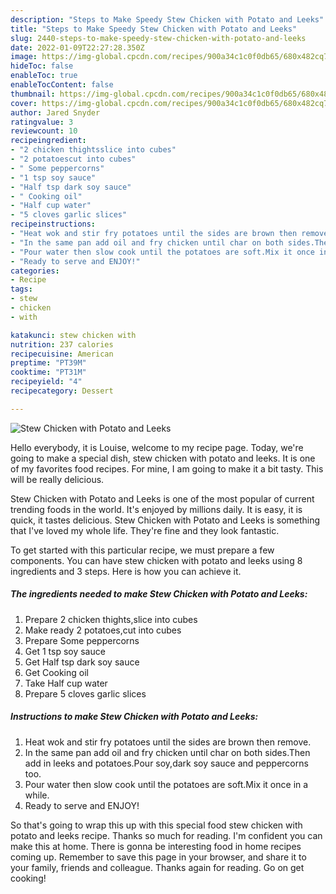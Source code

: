 ```yaml
---
description: "Steps to Make Speedy Stew Chicken with Potato and Leeks"
title: "Steps to Make Speedy Stew Chicken with Potato and Leeks"
slug: 2440-steps-to-make-speedy-stew-chicken-with-potato-and-leeks
date: 2022-01-09T22:27:28.350Z
image: https://img-global.cpcdn.com/recipes/900a34c1c0f0db65/680x482cq70/stew-chicken-with-potato-and-leeks-recipe-main-photo.jpg
hideToc: false
enableToc: true
enableTocContent: false
thumbnail: https://img-global.cpcdn.com/recipes/900a34c1c0f0db65/680x482cq70/stew-chicken-with-potato-and-leeks-recipe-main-photo.jpg
cover: https://img-global.cpcdn.com/recipes/900a34c1c0f0db65/680x482cq70/stew-chicken-with-potato-and-leeks-recipe-main-photo.jpg
author: Jared Snyder
ratingvalue: 3
reviewcount: 10
recipeingredient:
- "2 chicken thightsslice into cubes"
- "2 potatoescut into cubes"
- " Some peppercorns"
- "1 tsp soy sauce"
- "Half tsp dark soy sauce"
- " Cooking oil"
- "Half cup water"
- "5 cloves garlic slices"
recipeinstructions:
- "Heat wok and stir fry potatoes until the sides are brown then remove."
- "In the same pan add oil and fry chicken until char on both sides.Then add in leeks and potatoes.Pour soy,dark soy sauce and peppercorns too."
- "Pour water then slow cook until the potatoes are soft.Mix it once in a while."
- "Ready to serve and ENJOY!"
categories:
- Recipe
tags:
- stew
- chicken
- with

katakunci: stew chicken with 
nutrition: 237 calories
recipecuisine: American
preptime: "PT39M"
cooktime: "PT31M"
recipeyield: "4"
recipecategory: Dessert

---
```



![Stew Chicken with Potato and Leeks](https://img-global.cpcdn.com/recipes/900a34c1c0f0db65/680x482cq70/stew-chicken-with-potato-and-leeks-recipe-main-photo.jpg)

Hello everybody, it is Louise, welcome to my recipe page. Today, we're going to make a special dish, stew chicken with potato and leeks. It is one of my favorites food recipes. For mine, I am going to make it a bit tasty. This will be really delicious.

Stew Chicken with Potato and Leeks is one of the most popular of current trending foods in the world. It's enjoyed by millions daily. It is easy, it is quick, it tastes delicious. Stew Chicken with Potato and Leeks is something that I've loved my whole life. They're fine and they look fantastic.




To get started with this particular recipe, we must prepare a few components. You can have stew chicken with potato and leeks using 8 ingredients and 3 steps. Here is how you can achieve it.

<!--inarticleads1-->

##### The ingredients needed to make Stew Chicken with Potato and Leeks:

1. Prepare 2 chicken thights,slice into cubes
1. Make ready 2 potatoes,cut into cubes
1. Prepare  Some peppercorns
1. Get 1 tsp soy sauce
1. Get Half tsp dark soy sauce
1. Get  Cooking oil
1. Take Half cup water
1. Prepare 5 cloves garlic slices




<!--inarticleads2-->

##### Instructions to make Stew Chicken with Potato and Leeks:

1. Heat wok and stir fry potatoes until the sides are brown then remove.
1. In the same pan add oil and fry chicken until char on both sides.Then add in leeks and potatoes.Pour soy,dark soy sauce and peppercorns too.
1. Pour water then slow cook until the potatoes are soft.Mix it once in a while.
1. Ready to serve and ENJOY!



So that's going to wrap this up with this special food stew chicken with potato and leeks recipe. Thanks so much for reading. I'm confident you can make this at home. There is gonna be interesting food in home recipes coming up. Remember to save this page in your browser, and share it to your family, friends and colleague. Thanks again for reading. Go on get cooking!
